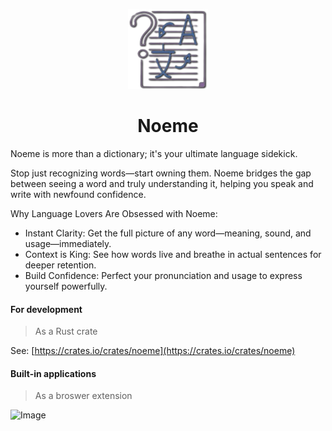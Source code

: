 <p align="center">
  <img src="./noeme-wasm/web/public/logo128.png" />
</p>
<h1 align="center">Noeme</h1>

Noeme is more than a dictionary; it's your ultimate language sidekick.

Stop just recognizing words—start owning them. Noeme bridges the gap between seeing a word and truly understanding it, helping you speak and write with newfound confidence.

Why Language Lovers Are Obsessed with Noeme:
* Instant Clarity: Get the full picture of any word—meaning, sound, and usage—immediately.
* Context is King: See how words live and breathe in actual sentences for deeper retention.
* Build Confidence: Perfect your pronunciation and usage to express yourself powerfully.

#### For development

> As a Rust crate

See: [https://crates.io/crates/noeme](https://crates.io/crates/noeme)

#### Built-in applications

> As a broswer extension

![Image](https://github.com/user-attachments/assets/dc2afae6-6a12-4df8-84e6-06048bffcaa5)
